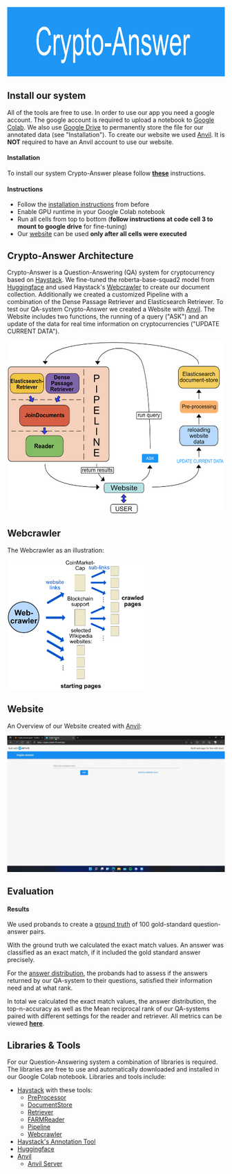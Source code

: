 
<img height="160px" src="/docs/images/Crypto-Answer-banner.png">

## Install our system ##

All of the tools are free to use. 
In order to use our app you need a google account. 
The google account is required to upload a notebook to [Google Colab](https://colab.research.google.com/). We also use [Google Drive](http://drive.google.com/) to permanently store the file for our annotated data (see "Installation").
To create our website we used [Anvil](https://anvil.works/). It is **NOT** required to have an Anvil account to use our website.

#### Installation ####

To install our system Crypto-Answer please follow **[these](./docs/Installation-instructions.md)** instructions.

#### Instructions ####

- Follow the [installation instructions](./docs/Installation-instructions.md) from before
- Enable GPU runtime in your Google Colab notebook
- Run all cells from top to bottom (**follow instructions at code cell 3 to mount to google drive** for fine-tuning)
- Our [website](https://crypto-answer-il2.anvil.app/) can be used **only after all cells were executed**

## Crypto-Answer Architecture ##

Crypto-Answer is a Question-Answering (QA) system for cryptocurrency based on [Haystack](https://github.com/deepset-ai/haystack/).
We fine-tuned the roberta-base-squad2 model from [Huggingface](https://huggingface.co/deepset/roberta-base-squad2) and used Haystack's [Webcrawler](https://haystack.deepset.ai/usage/preprocessing) to create our document collection. Additionally we created a customized Pipeline with a combination of the Dense Passage Retriever and Elasticsearch Retriever.
To test our QA-system Crypto-Answer we created a Website with [Anvil](https://anvil.works/docs/uplink/quickstart).
The Website includes two functions, the running of a query ("ASK") and an update of the data for real time information on cryptocurrencies ("UPDATE CURRENT DATA").

<img height="400px" src="/docs/images/QA-architecture.png">

## Webcrawler ##

The Webcrawler as an illustration:

<img height="300px" src="/docs/images/web-crawler-detailed.png">

## Website ##

An Overview of our Website created with [Anvil](https://anvil.works/docs/uplink/quickstart):

<img src="docs/images/Question-Crypto-Answer.gif">

## Evaluation ##

#### Results ####

We used probands to create a [ground truth](./docs/Ground-Truth.md) of 100 gold-standard question-answer pairs.

With the ground truth we calculated the exact match values. An answer was classified as an exact match, if it included the gold standard answer precisely.

For the [answer distribution](./docs/answer-distribution.md), the probands had to assess if the answers returned by our QA-system to their questions, satisfied their information need and at what rank.

In total we calculated the exact match values, the answer distribution, the top-n-accuracy as well as the Mean reciprocal rank of our QA-systems paired with different settings for the reader and retriever. All metrics can be viewed **[here](./docs/metrics.md)**.

## Libraries & Tools ##

For our Question-Answering system a combination of libraries is required. The libraries are free to use and automatically downloaded and installed in our Google Colab notebook. Libraries and tools include:
- [Haystack](https://github.com/deepset-ai/haystack/) with these tools:
  - [PreProcessor](https://haystack.deepset.ai/usage/preprocessing)
  - [DocumentStore](https://haystack.deepset.ai/usage/document-store)
  - [Retriever](https://haystack.deepset.ai/usage/retriever)
  - [FARMReader](https://haystack.deepset.ai/usage/reader)
  - [Pipeline](https://haystack.deepset.ai/usage/pipelines)
  - [Webcrawler](https://haystack.deepset.ai/usage/preprocessing)
- [Haystack's Annotation Tool](https://annotate.deepset.ai)
- [Huggingface](https://huggingface.co/deepset/roberta-base-squad2)
- [Anvil](https://anvil.works/)
  - [Anvil Server](https://anvil.works/docs/uplink/quickstart)
